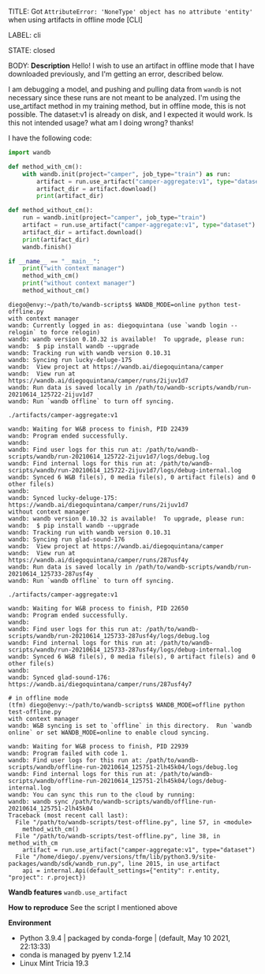 TITLE:
Got `AttributeError: 'NoneType' object has no attribute 'entity'` when using artifacts in offline mode [CLI] 

LABEL:
cli

STATE:
closed

BODY:
**Description**
Hello! I wish to use an artifact in offline mode that I have downloaded previously, and I'm getting an error, described below.

I am debugging a model, and pushing and pulling data from `wandb` is not necessary since these runs are not meant to be analyzed. I'm using the use_artifact method in my training method, but in offline mode, this is not possible. The dataset:v1 is already on disk, and I expected it would work. Is this not intended usage? what am I doing wrong? thanks!

I have the following code:
```python
import wandb

def method_with_cm():
    with wandb.init(project="camper", job_type="train") as run:
        artifact = run.use_artifact("camper-aggregate:v1", type="dataset")
        artifact_dir = artifact.download()
        print(artifact_dir)

def method_without_cm():
    run = wandb.init(project="camper", job_type="train")
    artifact = run.use_artifact("camper-aggregate:v1", type="dataset")
    artifact_dir = artifact.download()
    print(artifact_dir)
    wandb.finish()

if __name__ == "__main__":
    print("with context manager")
    method_with_cm()
    print("without context manager")
    method_without_cm()
```

```
diego@envy:~/path/to/wandb-scripts$ WANDB_MODE=online python test-offline.py
with context manager
wandb: Currently logged in as: diegoquintana (use `wandb login --relogin` to force relogin)
wandb: wandb version 0.10.32 is available!  To upgrade, please run:
wandb:  $ pip install wandb --upgrade
wandb: Tracking run with wandb version 0.10.31
wandb: Syncing run lucky-deluge-175
wandb:  View project at https://wandb.ai/diegoquintana/camper
wandb:  View run at https://wandb.ai/diegoquintana/camper/runs/2ijuv1d7
wandb: Run data is saved locally in /path/to/wandb-scripts/wandb/run-20210614_125722-2ijuv1d7
wandb: Run `wandb offline` to turn off syncing.

./artifacts/camper-aggregate:v1

wandb: Waiting for W&B process to finish, PID 22439
wandb: Program ended successfully.
wandb:
wandb: Find user logs for this run at: /path/to/wandb-scripts/wandb/run-20210614_125722-2ijuv1d7/logs/debug.log
wandb: Find internal logs for this run at: /path/to/wandb-scripts/wandb/run-20210614_125722-2ijuv1d7/logs/debug-internal.log
wandb: Synced 6 W&B file(s), 0 media file(s), 0 artifact file(s) and 0 other file(s)
wandb:
wandb: Synced lucky-deluge-175: https://wandb.ai/diegoquintana/camper/runs/2ijuv1d7
without context manager
wandb: wandb version 0.10.32 is available!  To upgrade, please run:
wandb:  $ pip install wandb --upgrade
wandb: Tracking run with wandb version 0.10.31
wandb: Syncing run glad-sound-176
wandb:  View project at https://wandb.ai/diegoquintana/camper
wandb:  View run at https://wandb.ai/diegoquintana/camper/runs/287usf4y
wandb: Run data is saved locally in /path/to/wandb-scripts/wandb/run-20210614_125733-287usf4y
wandb: Run `wandb offline` to turn off syncing.

./artifacts/camper-aggregate:v1

wandb: Waiting for W&B process to finish, PID 22650
wandb: Program ended successfully.
wandb:
wandb: Find user logs for this run at: /path/to/wandb-scripts/wandb/run-20210614_125733-287usf4y/logs/debug.log
wandb: Find internal logs for this run at: /path/to/wandb-scripts/wandb/run-20210614_125733-287usf4y/logs/debug-internal.log
wandb: Synced 6 W&B file(s), 0 media file(s), 0 artifact file(s) and 0 other file(s)
wandb:
wandb: Synced glad-sound-176: https://wandb.ai/diegoquintana/camper/runs/287usf4y7

# in offline mode
(tfm) diego@envy:~/path/to/wandb-scripts$ WANDB_MODE=offline python test-offline.py
with context manager
wandb: W&B syncing is set to `offline` in this directory.  Run `wandb online` or set WANDB_MODE=online to enable cloud syncing.

wandb: Waiting for W&B process to finish, PID 22939
wandb: Program failed with code 1.
wandb: Find user logs for this run at: /path/to/wandb-scripts/wandb/offline-run-20210614_125751-2lh45k04/logs/debug.log
wandb: Find internal logs for this run at: /path/to/wandb-scripts/wandb/offline-run-20210614_125751-2lh45k04/logs/debug-internal.log
wandb: You can sync this run to the cloud by running:
wandb: wandb sync /path/to/wandb-scripts/wandb/offline-run-20210614_125751-2lh45k04
Traceback (most recent call last):
  File "/path/to/wandb-scripts/test-offline.py", line 57, in <module>
    method_with_cm()
  File "/path/to/wandb-scripts/test-offline.py", line 38, in method_with_cm
    artifact = run.use_artifact("camper-aggregate:v1", type="dataset")
  File "/home/diego/.pyenv/versions/tfm/lib/python3.9/site-packages/wandb/sdk/wandb_run.py", line 2015, in use_artifact
    api = internal.Api(default_settings={"entity": r.entity, "project": r.project})
```

**Wandb features**
`wandb.use_artifact`

**How to reproduce**
See the script I mentioned above

**Environment**
- Python 3.9.4 | packaged by conda-forge | (default, May 10 2021, 22:13:33) 
- conda is managed by pyenv 1.2.14
- Linux Mint Tricia 19.3

